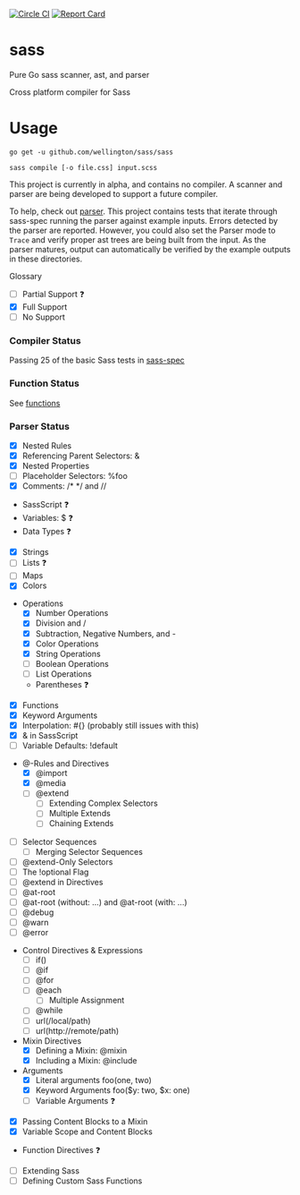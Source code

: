 [![Circle CI](https://circleci.com/gh/wellington/sass/tree/master.svg?style=svg)](https://circleci.com/gh/wellington/sass/tree/master)
[![Report Card](http://goreportcard.com/badge/wellington/sass)](http://goreportcard.com/report/wellington/sass)

# sass
Pure Go sass scanner, ast, and parser

Cross platform compiler for Sass

# Usage

``` shell
go get -u github.com/wellington/sass/sass
```

``` shell
sass compile [-o file.css] input.scss
```


This project is currently in alpha, and contains no compiler. A scanner and parser are being developed to support a future compiler.

To help, check out [parser](https://github.com/wellington/sass/tree/master/parser). This project contains tests that iterate through sass-spec running the parser against example inputs. Errors detected by the parser are reported. However, you could also set the Parser mode to `Trace` and verify proper ast trees are being built from the input. As the parser matures, output can automatically be verified by the example outputs in these directories.

Glossary
- [ ] Partial Support :question:
- [x] Full Support
- [ ] No Support

### Compiler Status
Passing 25 of the basic Sass tests in [sass-spec](https://github.com/sass/sass-spec)

### Function Status
See [functions](functions.md)


### Parser Status
- [x] Nested Rules
- [x] Referencing Parent Selectors: &
- [x] Nested Properties
- [ ] Placeholder Selectors: %foo
- [x] Comments: /* */ and //
- SassScript :question:
- Variables: $ :question:
- Data Types :question:
- [x] Strings
- [ ] Lists :question:
- [ ] Maps
- [x] Colors
- Operations
  - [x] Number Operations
  - [x] Division and /
  - [x] Subtraction, Negative Numbers, and -
  - [x] Color Operations
  - [x] String Operations
  - [ ] Boolean Operations
  - [ ] List Operations
  - Parentheses :question:
- [x] Functions
- [x] Keyword Arguments
- [x] Interpolation: #{} (probably still issues with this)
- [x] & in SassScript
- [ ] Variable Defaults: !default
- @-Rules and Directives
  - [x] @import
  - [x] @media
  - [ ] @extend
    - [ ] Extending Complex Selectors
    - [ ] Multiple Extends
    - [ ] Chaining Extends
- [ ] Selector Sequences
  - [ ] Merging Selector Sequences
- [ ] @extend-Only Selectors
- [ ] The !optional Flag
- [ ] @extend in Directives
- [ ] @at-root
- [ ] @at-root (without: ...) and @at-root (with: ...)
- [ ] @debug
- [ ] @warn
- [ ] @error
- Control Directives & Expressions
  - [ ] if()
  - [ ] @if
  - [ ] @for
  - [ ] @each
    - [ ] Multiple Assignment
  - [ ] @while
  - [ ] url(/local/path)
  - [ ] url(http://remote/path)
- Mixin Directives
  - [x] Defining a Mixin: @mixin
  - [x] Including a Mixin: @include
- Arguments
  - [x] Literal arguments foo(one, two)
  - [x] Keyword Arguments foo($y: two, $x: one)
  - [ ] Variable Arguments :question:
- [x] Passing Content Blocks to a Mixin
- [x] Variable Scope and Content Blocks
- Function Directives :question:
- [ ] Extending Sass
- [ ] Defining Custom Sass Functions
